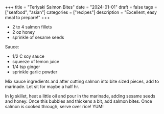 ﻿+++
title = "Teriyaki Salmon Bites"
date = "2024-01-01"
draft = false
tags = ["seafood", "asian"]
categories = ["recipes"]
description = "Excellent, easy meal to prepare!"
+++

* 2 to 4 salmon fillets
* 2 oz honey
* sprinkle of sesame seeds

Sauce:

* 1/2 C soy sauce
* squeeze of lemon juice
* 1/4 tsp ginger
* sprinkle garlic powder

Mix sauce ingredients and after cutting salmon into bite sized pieces, add to marinade. Let sit for maybe a half hr. 

In lg skillet, heat a little oil and pour in the marinade, adding sesame seeds and honey. Once this bubbles and thickens a bit, add salmon bites. Once salmon is cooked through, serve over rice! YUM!